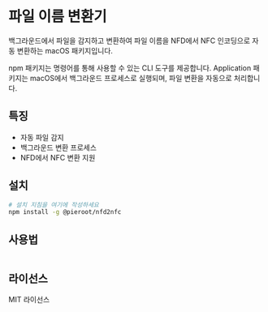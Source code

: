 # 파일 이름 변환기

백그라운드에서 파일을 감지하고 변환하여 파일 이름을 NFD에서 NFC 인코딩으로 자동 변환하는 macOS 패키지입니다.

npm 패키지는 명령어를 통해 사용할 수 있는 CLI 도구를 제공합니다.
Application 패키지는 macOS에서 백그라운드 프로세스로 실행되며, 파일 변환을 자동으로 처리합니다.

## 특징

- 자동 파일 감지
- 백그라운드 변환 프로세스
- NFD에서 NFC 변환 지원

## 설치

```bash
# 설치 지침을 여기에 작성하세요
npm install -g @pieroot/nfd2nfc
```

## 사용법

```bash

```

## 라이선스

MIT 라이선스